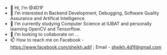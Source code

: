 - 👋 Hi, I’m @4D1F
- 👀 I’m interested in Backend Development, Debugging, Software Quality Assurance and Artifical Intelligence
- 🌱 I’m currently studying Computer Science at IUBAT and personally learning OpenCV and Tensorflow. 
- 💞️ I’m looking to collaborate on ...
- 📫 How to reach me on Facebook - https://www.facebook.com/sheikh.adif ; Email - sheikh.4d1f@gmail.com

<!---
4D1F/4D1F is a ✨ special ✨ repository because its `README.md` (this file) appears on your GitHub profile.
You can click the Preview link to take a look at your changes.
--->
